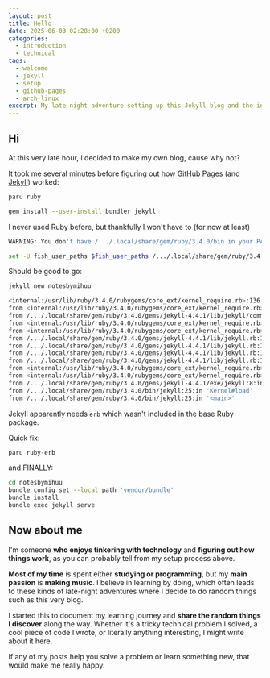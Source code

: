 ```yaml
---
layout: post
title: Hello
date: 2025-06-03 02:28:00 +0200
categories:
  - introduction
  - technical
tags:
  - welcome
  - jekyll
  - setup
  - github-pages
  - arch-linux
excerpt: My late-night adventure setting up this Jekyll blog and the inevitable troubleshooting that followed.
---
```

## Hi

At this very late hour, I decided to make my own blog, cause why not?

It took me several minutes before figuring out how [GitHub Pages](https://pages.github.com/) (and [Jekyll](https://jekyllrb.com/)) worked:

```bash
paru ruby
```

```bash
gem install --user-install bundler jekyll
```

I never used Ruby before, but thankfully I won't have to (for now at least)

```bash
WARNING: You don't have /.../.local/share/gem/ruby/3.4.0/bin in your PATH, gem executables (jekyll) will not run.
```

```bash
set -U fish_user_paths $fish_user_paths /.../.local/share/gem/ruby/3.4.0/bin
```

Should be good to go:

```bash
jekyll new notesbymihuu
```

```bash
<internal:/usr/lib/ruby/3.4.0/rubygems/core_ext/kernel_require.rb>:136:in 'Kernel#require': cannot load such file -- erb (LoadError)
from <internal:/usr/lib/ruby/3.4.0/rubygems/core_ext/kernel_require.rb>:136:in 'Kernel#require'
from /.../.local/share/gem/ruby/3.4.0/gems/jekyll-4.4.1/lib/jekyll/commands/new.rb:3:in '<top (required)>'
from <internal:/usr/lib/ruby/3.4.0/rubygems/core_ext/kernel_require.rb>:136:in 'Kernel#require'
from <internal:/usr/lib/ruby/3.4.0/rubygems/core_ext/kernel_require.rb>:136:in 'Kernel#require'
from /.../.local/share/gem/ruby/3.4.0/gems/jekyll-4.4.1/lib/jekyll.rb:13:in 'block in Object#require_all'
from /.../.local/share/gem/ruby/3.4.0/gems/jekyll-4.4.1/lib/jekyll.rb:12:in 'Array#each'
from /.../.local/share/gem/ruby/3.4.0/gems/jekyll-4.4.1/lib/jekyll.rb:12:in 'Object#require_all'
from /.../.local/share/gem/ruby/3.4.0/gems/jekyll-4.4.1/lib/jekyll.rb:188:in '<top (required)>'
from <internal:/usr/lib/ruby/3.4.0/rubygems/core_ext/kernel_require.rb>:136:in 'Kernel#require'
from <internal:/usr/lib/ruby/3.4.0/rubygems/core_ext/kernel_require.rb>:136:in 'Kernel#require'
from /.../.local/share/gem/ruby/3.4.0/gems/jekyll-4.4.1/exe/jekyll:8:in '<top (required)>'
from /.../.local/share/gem/ruby/3.4.0/bin/jekyll:25:in 'Kernel#load'
from /.../.local/share/gem/ruby/3.4.0/bin/jekyll:25:in '<main>'
```

Jekyll apparently needs `erb` which wasn't included in the base Ruby package.

Quick fix:

```bash
paru ruby-erb
```

and FINALLY:

```bash
cd notesbymihuu
bundle config set --local path 'vendor/bundle'
bundle install
bundle exec jekyll serve
```

## Now about me

I'm someone **who enjoys tinkering with technology** and **figuring out how things work**, as you can probably tell from my setup process above.

**Most of my time** is spent either **studying or programming**, but my **main passion** is **making music**. I believe in learning by doing, which often leads to these kinds of late-night adventures where I decide to do random things such as this very blog.

I started this to document my learning journey and **share the random things I discover** along the way. Whether it's a tricky technical problem I solved, a cool piece of code I wrote, or literally anything interesting, I might write about it here.

If any of my posts help you solve a problem or learn something new, that would make me really happy.